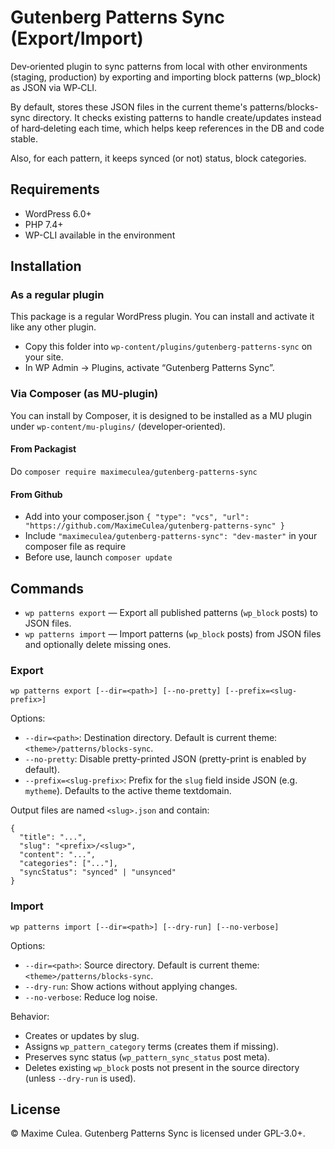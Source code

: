 # Gutenberg Patterns Sync (Export/Import)

Dev‑oriented plugin to sync patterns from local with other environments (staging, production) by exporting and importing block patterns (wp_block) as JSON via WP‑CLI.

By default, stores these JSON files in the current theme's patterns/blocks-sync directory. It checks existing patterns to handle create/updates instead of hard‑deleting each time, which helps keep references in the DB and code stable.

Also, for each pattern, it keeps synced (or not) status, block categories.

## Requirements
- WordPress 6.0+
- PHP 7.4+
- WP-CLI available in the environment

## Installation

### As a regular plugin

This package is a regular WordPress plugin. You can install and activate it like any other plugin.

- Copy this folder into `wp-content/plugins/gutenberg-patterns-sync` on your site.
- In WP Admin → Plugins, activate “Gutenberg Patterns Sync”.

### Via Composer (as MU‑plugin)

You can install by Composer, it is designed to be installed as a MU plugin under `wp-content/mu-plugins/` (developer‑oriented).

#### From Packagist

Do `composer require maximeculea/gutenberg-patterns-sync`

#### From Github

- Add into your composer.json `{ "type": "vcs", "url": "https://github.com/MaximeCulea/gutenberg-patterns-sync" }`
- Include `"maximeculea/gutenberg-patterns-sync": "dev-master"` in your composer file as require
- Before use, launch `composer update`

## Commands

- `wp patterns export` — Export all published patterns (`wp_block` posts) to JSON files.
- `wp patterns import` — Import patterns (`wp_block` posts) from JSON files and optionally delete missing ones.

### Export
```
wp patterns export [--dir=<path>] [--no-pretty] [--prefix=<slug-prefix>]
```
Options:
- `--dir=<path>`: Destination directory. Default is current theme: `<theme>/patterns/blocks-sync`.
- `--no-pretty`: Disable pretty-printed JSON (pretty-print is enabled by default).
- `--prefix=<slug-prefix>`: Prefix for the `slug` field inside JSON (e.g. `mytheme`). Defaults to the active theme textdomain.

Output files are named `<slug>.json` and contain:
```
{
  "title": "...",
  "slug": "<prefix>/<slug>",
  "content": "...",
  "categories": ["..."],
  "syncStatus": "synced" | "unsynced"
}
```

### Import
```
wp patterns import [--dir=<path>] [--dry-run] [--no-verbose]
```
Options:
- `--dir=<path>`: Source directory. Default is current theme: `<theme>/patterns/blocks-sync`.
- `--dry-run`: Show actions without applying changes.
- `--no-verbose`: Reduce log noise.

Behavior:
- Creates or updates by slug.
- Assigns `wp_pattern_category` terms (creates them if missing).
- Preserves sync status (`wp_pattern_sync_status` post meta).
- Deletes existing `wp_block` posts not present in the source directory (unless `--dry-run` is used).

## License
© Maxime Culea. Gutenberg Patterns Sync is licensed under GPL-3.0+.

